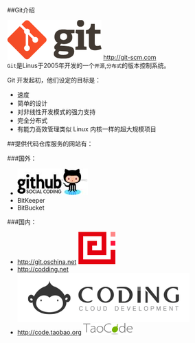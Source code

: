 ##Git介绍

![gitlogo](https://github.com/zaifeng/git/blob/master/images/git.png) http://git-scm.com <br />
`Git`是Linus于2005年开发的一个``开源``,``分布式``的版本控制系统。

Git 开发起初，他们设定的目标是：<br />
* 速度 
* 简单的设计 
* 对非线性开发模式的强力支持 
* 完全分布式 
* 有能力高效管理类似 Linux 内核一样的超大规模项目

##提供代码仓库服务的网站有：

###国外：
* ![gitlogo](https://github.com/zaifeng/git/blob/master/images/github.jpg)<br />
* BitKeeper
* BitBucket

###国内：
* http://git.oschina.net ![gitlogo](https://github.com/zaifeng/git/blob/master/images/osc_logo.gif) <br />
* http://codding.net ![gitlogo](https://github.com/zaifeng/git/blob/master/images/Codding.png) <br />
* http://code.taobao.org ![gitlogo](https://github.com/zaifeng/git/blob/master/images/taoCode.png) <br />